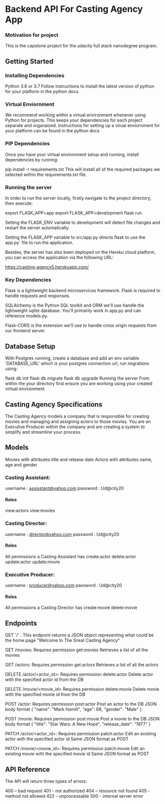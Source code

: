 # Backend API For Casting Agency App
### Motivation for project
This is the capstone project for the udacity full stack nanodegree program.

## Getting Started
### Installing Dependencies
Python 3.6 or 3.7
Follow instructions to install the latest version of python for your platform in the python docs

### Virtual Enviornment
We recommend working within a virtual environment whenever using Python for projects. This keeps your dependencies for each project separate and organaized. Instructions for setting up a virual enviornment for your platform can be found in the python docs

### PIP Dependencies
Once you have your virtual environment setup and running, install dependencies by running:

pip install -r requirements.txt
This will install all of the required packages we selected within the requirements.txt file.

### Running the server
In order to run the server locally, firstly navigate to the project directory, then execute:

export FLASK_APP=app
export FLASK_APP=development
flask run

Setting the FLASK_ENV variable to development will detect file changes and restart the server automatically.

Setting the FLASK_APP variable to src/app.py directs flask to use the app.py` file to run the application.

Besides, the server has also been deployed on the Heroku cloud platform, you can access the application via the following URL:

https://casting-agency5.herokuapp.com/

### Key Dependencies
Flask is a lightweight backend microservices framework. Flask is required to handle requests and responses.

SQLAlchemy is the Python SQL toolkit and ORM we'll use handle the lightweight sqlite database. You'll primarily work in app.py and can reference models.py.

Flask-CORS is the extension we'll use to handle cross origin requests from our frontend server.

## Database Setup
With Postgres running, create a database and add an env variable 'DATABASE_URL' which is your postgres connection url, run migrations using:

flask db init
flask db migrate
flask db upgrade
Running the server
From within the your directory first ensure you are working using your created virtual environment.


## Casting Agency Specifications
The Casting Agency models a company that is responsible for creating movies and managing and assigning actors to those movies. You are an Executive Producer within the company and are creating a system to simplify and streamline your process.

## Models
Movies with attributes title and release date Actors with attributes name, age and gender


### Casting Assistant:
username : assisstant@yahoo.com
password : Ud@city20
#### Roles
view:actors
view:movies

### Casting Director:
username : director@yahoo.com
password : Ud@city20
#### Roles
All permissions a Casting Assistant has
create:actor
delete:actor
update:actor
update:movie

### Executive Producer:
username : producer@yahoo.com
password : Ud@city20
#### Roles
All permissions a Casting Director has
create:movie
delete:movie

## Endpoints
GET '/' : 
This endpoint returns a JSON object representing what could be the home page
"Welcome to The Great Casting Agency"

GET /movies: 
Requires permission get:movies
Retrieves a list of all the movies

GET /actors:
Requires permission get:actors
Retrieves a list of all the actors

DELETE /actor/<actor_id>:
Requires permission delete:actor
Delete actor with the specified actor id from the DB

DELETE /movie/<movie_id>
Requires permission delete:movie
Delete movie with the specified movie id from the DB

POST /actor:
Requires permission post:actor
Post an actor to the DB
JSON body format
{
	"name": "Mark Hamill", 
	"age": 68,
	"gender": "Male"
}

POST /movie:
Requires permission post:movie
Post a movie to the DB
JSON body format
{
    "title": "Star Wars: A New Hope",
    "release_date": "1977"
}

PATCH /actor/<actor_id>:
Requires permission patch:actor
Edit an existing actor with the specified actor id
Same JSON format as POST

PATCH /movie/<movie_id>:
Requires permission patch:movie
Edit an existing movie with the specified movie id
Same JSON format as POST


## API Reference
The API will return three types of errors:

400 – bad request
401 - not authorized
404 – resource not found
405 - method not allowed
422 – unprocessable
500 - internal server error



